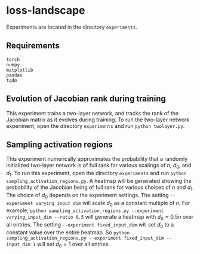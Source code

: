 # loss-landscape
Experiments are located in the directory ```experiments```.

## Requirements
```
torch
numpy
matplotlib
pandas
tqdm
```

## Evolution of Jacobian rank during training

This experiment trains a two-layer network, and tracks the rank of the Jacobian matrix as it evolves during training. To run the two-layer network experiment, open the directory ```experiments``` and run ```python twolayer.py```.

## Sampling activation regions

This experiment numerically approximates the probability that a randomly initialized two-layer network is of full rank for various scalings of $n$, $d_0$, and $d_1$. To run this experiment, open the directory ```experiments``` and run ```python sampling_activation_regions.py```. A heatmap will be generated showing the probability of the Jacobian being of full rank for various choices of $n$ and $d_1$. The choice of $d_0$ depends on the experiment settings. The setting ```--experiment varying_input_dim``` will scale $d_0$ as a constant multiple of $n$. For example,
```python sampling_activation_regions.py --experiment varying_input_dim --ratio 0.5```
will generate a heatmap with $d_0 = 0.5n$ over all entries. The setting ```--experiment fixed_input_dim``` will set $d_0$ to a constant value over the entire heatmap. So
```python sampling_activation_regions.py --experiment fixed_input_dim --input_dim 1```
will set $d_0 = 1$ over all entries.